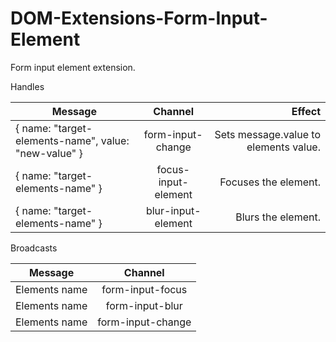 DOM-Extensions-Form-Input-Element
=================================

Form input element extension.


Handles



|Message|Channel|Effect|
| ------------- |:-------------:| -----:|
|{ name: "target-elements-name",  value: "new-value" }|form-input-change|Sets message.value to elements value.|
|{ name: "target-elements-name" }|focus-input-element|Focuses the element.|
|{ name: "target-elements-name" }|blur-input-element|Blurs the element.|

Broadcasts

|Message|Channel|
| ------------- |:-------------:|
|Elements name|form-input-focus|
|Elements name|form-input-blur|
|Elements name|form-input-change|
